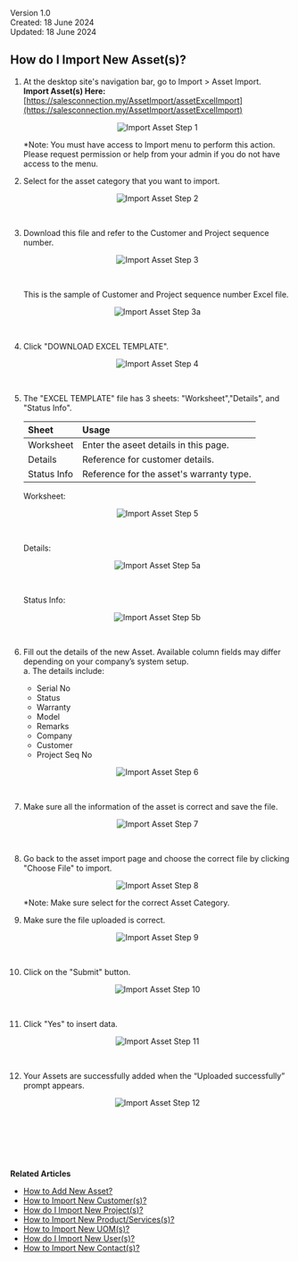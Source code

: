 Version 1.0<br>
Created: 18 June 2024<br>
Updated: 18 June 2024<br>
## How do I Import New Asset(s)?

1. At the desktop site's navigation bar, go to Import > Asset Import.<br>
   **Import Asset(s) Here:** [https://salesconnection.my/AssetImport/assetExcelImport](https://salesconnection.my/AssetImport/assetExcelImport)

   <p align="center">
     <img src="img/Import_Asset_Step_1.png" alt="Import Asset Step 1">
   </p>

   *Note: You must have access to Import menu to perform this action. Please request permission or help from your admin if you do not have access to the menu.<br>

2. Select for the asset category that you want to import.

   <p align="center">
     <img src="img/Import_Asset_Step_2.png" alt="Import Asset Step 2">
   </p><br>

3. Download this file and refer to the Customer and Project sequence number.

   <p align="center">
     <img src="img/Import_Asset_Step_3.png" alt="Import Asset Step 3">
   </p><br>

   This is the sample of Customer and Project sequence number Excel file.<br>

   <p align="center">
     <img src="img/Import_Asset_Step_3a.png" alt="Import Asset Step 3a">
   </p><br>

4. Click "DOWNLOAD EXCEL TEMPLATE".

   <p align="center">
     <img src="img/Import_Asset_Step_4.png" alt="Import Asset Step 4">
   </p><br>

5. The "EXCEL TEMPLATE" file has 3 sheets: "Worksheet","Details", and "Status Info".<br>

   | Sheet | Usage |
   | :----- | :-------- |
   | Worksheet | Enter the aseet details in this page. |
   | Details | Reference for customer details. |
   | Status Info | Reference for the asset's warranty type. |

   Worksheet: 
   <p align="center">
     <img src="img/Import_Asset_Step_5.png" alt="Import Asset Step 5">
   </p><br>

   Details:
   <p align="center">
     <img src="img/Import_Asset_Step_5a.png" alt="Import Asset Step 5a">
   </p><br>

   Status Info:
   <p align="center">
     <img src="img/Import_Asset_Step_5b.png" alt="Import Asset Step 5b">
   </p><br>

6. Fill out the details of the new Asset. Available column fields may differ depending on your company’s system setup.<br>
   a. The details include:<br>
      - Serial No<br>
      - Status<br>
      - Warranty<br>
      - Model<br>
      - Remarks<br>
      - Company<br>
      - Customer<br>
      - Project Seq No<br>

   <p align="center">
     <img src="img/Import_Asset_Step_6.png" alt="Import Asset Step 6">
   </p><br>

7. Make sure all the information of the asset is correct and save the file.

   <p align="center">
     <img src="img/Import_Asset_Step_7.png" alt="Import Asset Step 7">
   </p><br>

8. Go back to the asset import page and choose the correct file by clicking "Choose File" to import.<br>

   <p align="center">
     <img src="img/Import_Asset_Step_8.png" alt="Import Asset Step 8">
   </p>

   *Note: Make sure select for the correct Asset Category.<br>

9. Make sure the file uploaded is correct.

   <p align="center">
     <img src="img/Import_Asset_Step_9.png" alt="Import Asset Step 9">
   </p><br>

10. Click on the "Submit" button.

    <p align="center">
      <img src="img/Import_Asset_Step_10.png" alt="Import Asset Step 10">
    </p><br>

11. Click "Yes" to insert data.

    <p align="center">
     <img src="img/Import_Asset_Step_11.png" alt="Import Asset Step 11">
    </p><br>

12. Your Assets are successfully added when the “Uploaded successfully” prompt appears.

    <p align="center">
      <img src="img/Import_Asset_Step_12.png" alt="Import Asset Step 12">
    </p><br>
<br><br><br>

**Related Articles**<br>
- [How to Add New Asset?](How_to_Add_New_Asset.md)
- [How to Import New Customer(s)?](Import_Customer.md)
- [How do I Import New Project(s)?](Import_Project.md)
- [How to Import New Product/Services(s)?](Import_Product_Services.md)
- [How to Import New UOM(s)?](Import_UOM.md)
- [How do I Import New User(s)?](Import_User.md)
- [How to Import New Contact(s)?](Import_Contact.md)

<!-- [Link Text](https://salesconnection.github.io/Sales-Connection-Support/Import_Asset.html) -->

